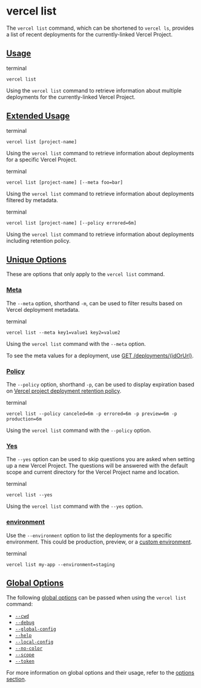 # vercel list

The `vercel list` command, which can be shortened to `vercel ls`, provides a list of recent deployments for the currently-linked Vercel Project.

## [Usage](https://vercel.com/docs/cli/list\#usage)

terminal

```code-block_code__isn_V
vercel list
```

Using the `vercel list` command to retrieve information
about multiple deployments for the currently-linked Vercel Project.

## [Extended Usage](https://vercel.com/docs/cli/list\#extended-usage)

terminal

```code-block_code__isn_V
vercel list [project-name]
```

Using the `vercel list` command to retrieve information
about deployments for a specific Vercel Project.

terminal

```code-block_code__isn_V
vercel list [project-name] [--meta foo=bar]
```

Using the `vercel list` command to retrieve information
about deployments filtered by metadata.

terminal

```code-block_code__isn_V
vercel list [project-name] [--policy errored=6m]
```

Using the `vercel list` command to retrieve information
about deployments including retention policy.

## [Unique Options](https://vercel.com/docs/cli/list\#unique-options)

These are options that only apply to the `vercel list` command.

### [Meta](https://vercel.com/docs/cli/list\#meta)

The `--meta` option, shorthand `-m`, can be used to filter results based on Vercel deployment metadata.

terminal

```code-block_code__isn_V
vercel list --meta key1=value1 key2=value2
```

Using the `vercel list` command with the
`--meta` option.

To see the meta values for a deployment, use [GET /deployments/{idOrUrl}](https://vercel.com/docs/rest-api/reference/endpoints/deployments/get-a-deployment-by-id-or-url).

### [Policy](https://vercel.com/docs/cli/list\#policy)

The `--policy` option, shorthand `-p`, can be used to display expiration based on [Vercel project deployment retention policy](https://vercel.com/docs/security/deployment-retention).

terminal

```code-block_code__isn_V
vercel list --policy canceled=6m -p errored=6m -p preview=6m -p production=6m
```

Using the `vercel list` command with the
`--policy` option.

### [Yes](https://vercel.com/docs/cli/list\#yes)

The `--yes` option can be used to skip questions you are asked when setting up a new Vercel Project.
The questions will be answered with the default scope and current directory for the Vercel Project name and location.

terminal

```code-block_code__isn_V
vercel list --yes
```

Using the `vercel list` command with the
`--yes` option.

### [environment](https://vercel.com/docs/cli/list\#environment)

Use the `--environment` option to list the deployments for a specific environment. This could be production, preview, or a [custom environment](https://vercel.com/docs/deployments/environments#custom-environments).

terminal

```code-block_code__isn_V
vercel list my-app --environment=staging
```

## [Global Options](https://vercel.com/docs/cli/list\#global-options)

The following [global options](./vercel-cli-global-options.md) can be passed when using the `vercel list` command:

- [`--cwd`](./vercel-cli-global-options.md#current-working-directory)
- [`--debug`](./vercel-cli-global-options.md#debug)
- [`--global-config`](./vercel-cli-global-options.md#global-config)
- [`--help`](./vercel-cli-global-options.md#help)
- [`--local-config`](./vercel-cli-global-options.md#local-config)
- [`--no-color`](./vercel-cli-global-options.md#no-color)
- [`--scope`](./vercel-cli-global-options.md#scope)
- [`--token`](./vercel-cli-global-options.md#token)

For more information on global options and their usage, refer to the [options section](./vercel-cli-global-options.md).
